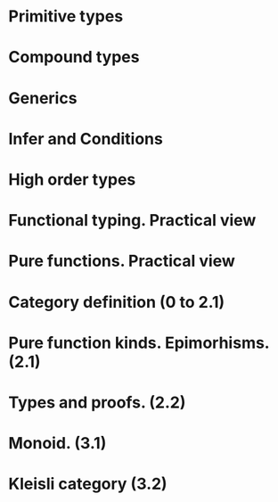 # Primitive types

# Compound types

# Generics

# Infer and Conditions

# High order types

# Functional typing. Practical view

# Pure functions. Practical view

# Category definition (0 to 2.1)

# Pure function kinds. Epimorhisms. (2.1)

# Types and proofs. (2.2)

# Monoid. (3.1)

# Kleisli category (3.2)

